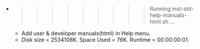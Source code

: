 * >>>>>>>>> Running inst-std-help-manuals-html.sh ...
  * Add user & developer manuals(html) in Help menu.
  * Disk size = 2534108K. Space Used = 76K. Runtime = 00:00:00:01.
